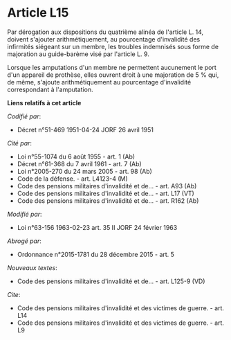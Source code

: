 # Article L15

Par dérogation aux dispositions du quatrième alinéa de l'article L. 14, doivent s'ajouter arithmétiquement, au pourcentage
d'invalidité des infirmités siégeant sur un membre, les troubles indemnisés sous forme de majoration au guide-barème visé par
l'article L. 9.

Lorsque les amputations d'un membre ne permettent aucunement le port d'un appareil de prothèse, elles ouvrent droit à une
majoration de 5 % qui, de même, s'ajoute arithmétiquement au pourcentage d'invalidité correspondant à l'amputation.

**Liens relatifs à cet article**

_Codifié par_:

  - Décret n°51-469 1951-04-24 JORF 26 avril 1951

_Cité par_:

  - Loi n°55-1074 du 6 août 1955 - art. 1 (Ab)
  - Décret n°61-368 du 7 avril 1961 - art. 7 (Ab)
  - Loi n°2005-270 du 24 mars 2005 - art. 98 (Ab)
  - Code de la défense. - art. L4123-4 (M)
  - Code des pensions militaires d'invalidité et de... - art. A93 (Ab)
  - Code des pensions militaires d'invalidité et de... - art. L17 (VT)
  - Code des pensions militaires d'invalidité et de... - art. R162 (Ab)

_Modifié par_:

  - Loi n°63-156 1963-02-23 art. 35 II JORF 24 février 1963

_Abrogé par_:

  - Ordonnance n°2015-1781 du 28 décembre 2015 - art. 5

_Nouveaux textes_:

  - Code des pensions militaires d'invalidité et de... - art. L125-9 (VD)

_Cite_:

  - Code des pensions militaires d'invalidité et des victimes de guerre. - art. L14
  - Code des pensions militaires d'invalidité et des victimes de guerre. - art. L9
